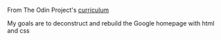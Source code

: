 From The Odin Project's [curriculum](http://www.theodinproject.com/courses/web-development-101/lessons/html-css)

My goals are to deconstruct and rebuild the Google homepage with html and css
